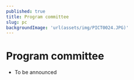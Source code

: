 ```yaml
---
published: true
title: Program committee
slug: pc
backgroundImage: 'url(assets/img/PICT0024.JPG)'
---
```


#  Program committee

- To be announced
